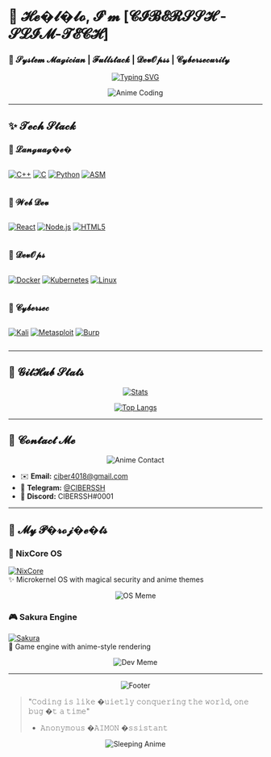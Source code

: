 # 🌸 𝓗𝓮�𝓵�𝓵𝓸, 𝓘'𝓶 [𝓒𝓘𝓑𝓔𝓡𝓢𝓢𝓗 - 𝓢𝓛𝓘𝓜-𝓣𝓔𝓒𝓗]  
### 💫 𝓢𝔂𝓼𝓽𝓮𝓶 𝓜𝓪𝓰𝓲𝓬𝓲𝓪𝓷 | 𝓕𝓾𝓵𝓵𝓼𝓽𝓪𝓬𝓴 | 𝓓𝓮𝓿𝓞𝓹𝓼𝓼 | 𝓒𝔂𝓫𝓮𝓻𝓼𝓮𝓬𝓾𝓻𝓲𝓽𝔂  

<div align="center">
  
[![Typing SVG](https://readme-typing-svg.demolab.com?font=Roboto+Mono&size=24&duration=4000&pause=1000&color=FF9FF3&center=true&vCenter=true&width=500&lines=𝙲𝚘𝚍𝚒𝚗𝚐+𝚠𝚒𝚝𝚑+𝚊𝚗𝚒𝚖𝚎+𝚐𝚒𝚛𝚕𝚜+𝚊𝚎𝚜𝚝𝚑𝚎𝚝𝚒𝚌;𝙱𝚛𝚎𝚊𝚔𝚒𝚗𝚐+𝚜𝚢𝚜𝚝𝚎𝚖𝚜+𝚠𝚒𝚝𝚑+𝚜𝚝𝚢𝚕𝚎+✨;𝙻𝚘𝚟𝚎+𝚕𝚘𝚠-𝚕𝚎𝚟𝚎𝚕+𝚖𝚊𝚐𝚒𝚌+🎀)](https://git.io/typing-svg)

![Anime Coding](https://i.imgur.com/9HqZk2v.gif)

</div>

---

## ✨ 𝓣𝓮𝓬𝓱 𝓢𝓽𝓪𝓬𝓴  

### 🌈 𝓛𝓪𝓷𝓰𝓾𝓪𝓰�𝓮�  
<div align="center" style="display: flex; flex-wrap: wrap; gap: 10px;">
  
[![C++](https://img.shields.io/badge/𝙲++-𝟾𝟻𝟿𝟶𝙵𝙵?style=for-the-badge&logo=c%2B%2B&logoColor=white)](https://isocpp.org/)
[![C](https://img.shields.io/badge/𝙲-𝙰𝟾𝙱𝟿𝙲𝙲?style=for-the-badge&logo=c&logoColor=black)](https://www.cprogramming.com/)
[![Python](https://img.shields.io/badge/𝙿𝚢𝚝𝚑𝚘𝚗-𝙵𝙵𝙳𝟺𝟹𝙱?style=for-the-badge&logo=python&logoColor=blue)](https://www.python.org/)
[![ASM](https://img.shields.io/badge/𝙰𝚂𝙼-𝚋𝚕𝚊𝚌𝚔?style=for-the-badge&logo=assemblyscript&logoColor=white)](https://www.nasm.us/)

</div>

### 🌸 𝓦𝓮𝓫 𝓓𝓮𝓿  
<div align="center" style="display: flex; flex-wrap: wrap; gap: 10px;">
  
[![React](https://img.shields.io/badge/𝚁𝚎𝚊𝚌𝚝-𝟼𝟷𝙳𝙰𝙵𝙱?style=for-the-badge&logo=react&logoColor=black)](https://reactjs.org/)
[![Node.js](https://img.shields.io/badge/𝙽𝚘𝚍𝚎.𝚓𝚜-𝟹𝟹𝟿𝟿𝟹𝟹?style=for-the-badge&logo=node.js&logoColor=white)](https://nodejs.org/)
[![HTML5](https://img.shields.io/badge/𝙷𝚃𝙼𝙻𝟻-𝙴𝟹𝟺𝙵𝟸𝟼?style=for-the-badge&logo=html5&logoColor=white)](https://developer.mozilla.org/en-US/docs/Web/HTML)

</div>

### 🚀 𝓓𝓮𝓿𝓞𝓹𝓼  
<div align="center" style="display: flex; flex-wrap: wrap; gap: 10px;">
  
[![Docker](https://img.shields.io/badge/𝙳𝚘𝚌𝚔𝚎𝚛-𝟸𝟺𝟿𝟼𝙴𝙳?style=for-the-badge&logo=docker&logoColor=white)](https://www.docker.com/)
[![Kubernetes](https://img.shields.io/badge/𝙺𝟾𝚜-𝟹𝟸𝟼𝙲𝙴𝟻?style=for-the-badge&logo=kubernetes&logoColor=white)](https://kubernetes.io/)
[![Linux](https://img.shields.io/badge/𝙻𝚒𝚗𝚞𝚡-𝙵𝙲𝙲𝟼𝟸𝟺?style=for-the-badge&logo=linux&logoColor=black)](https://www.linux.org/)

</div>

### 🔐 𝓒𝔂𝓫𝓮𝓻𝓼𝓮𝓬  
<div align="center" style="display: flex; flex-wrap: wrap; gap: 10px;">
  
[![Kali](https://img.shields.io/badge/𝙺𝚊𝚕𝚒-𝟻𝟻𝟽𝙲𝟿𝟺?style=for-the-badge&logo=kali-linux&logoColor=white)](https://www.kali.org/)
[![Metasploit](https://img.shields.io/badge/𝙼𝚎𝚝𝚊𝚜𝚙𝚕𝚘𝚒𝚝-𝚋𝚕𝚊𝚌𝚔?style=for-the-badge)](https://www.metasploit.com/)
[![Burp](https://img.shields.io/badge/𝙱𝚞𝚛𝚙_𝚂𝚞𝚒𝚝𝚎-𝚋𝚕𝚊𝚌𝚔?style=for-the-badge)](https://portswigger.net/burp)

</div>

---

## 🌠 𝓖𝓲𝓽𝓗𝓾𝓫 𝓢𝓽𝓪𝓽𝓼  

<div align="center">

[![Stats](https://github-readme-stats.vercel.app/api?username=SLIM-TECH&show_icons=true&theme=radical&hide_border=true&bg_color=0d1117&title_color=ff79c6&text_color=bd93f9&icon_color=ff79c6)](https://github.com/SLIM-TECH)

[![Top Langs](https://github-readme-stats.vercel.app/api/top-langs/?username=SLIM-TECH&layout=compact&theme=radical&hide_border=true&bg_color=0d1117&title_color=ff79c6&text_color=bd93f9)](https://github.com/SLIM-TECH)

</div>

---

## 💌 𝓒𝓸𝓷𝓽𝓪𝓬𝓽 𝓜𝓮  

<div align="center">

![Anime Contact](https://i.imgur.com/3QZg7cG.gif)

</div>

- ✉️ **Email:** ciber4018@gmail.com  
- 💬 **Telegram:** [@CIBERSSH](https://t.me/CIBERSSH)  
- 🎀 **Discord:** CIBERSSH#0001  

---

## 🎀 𝓜𝔂 𝓟�𝓻𝓸𝓳�𝓮�𝓽𝓼  

### 🌸 NixCore OS  
[![NixCore](https://github-readme-stats.vercel.app/api/pin/?username=SLIM-TECH&repo=NixCore&theme=radical)](https://github.com/SLIM-TECH/NixCore)  
✨ Microkernel OS with magical security and anime themes  

<div align="center">

![OS Meme](https://i.imgur.com/5z8vW9x.png)

</div>

### 🎮 Sakura Engine  
[![Sakura](https://github-readme-stats.vercel.app/api/pin/?username=SLIM-TECH&repo=Sakura-Engine&theme=radical)](https://github.com/SLIM-TECH/Sakura-Engine)  
🌸 Game engine with anime-style rendering  

<div align="center">

![Dev Meme](https://i.imgur.com/7QY7B3a.png)

</div>

---

<div align="center">

![Footer](https://i.imgur.com/9HqZk2v.gif)

</div>

> "𝙲𝚘𝚍𝚒𝚗𝚐 𝚒𝚜 𝚕𝚒𝚔𝚎 �𝚞𝚒𝚎𝚝𝚕𝚢 𝚌𝚘𝚗𝚚𝚞𝚎𝚛𝚒𝚗𝚐 𝚝𝚑𝚎 𝚠𝚘𝚛𝚕𝚍, 𝚘𝚗𝚎 𝚋𝚞𝚐 �𝚝 𝚊 𝚝𝚒𝚖𝚎"  
> - 𝙰𝚗𝚘𝚗𝚢𝚖𝚘𝚞𝚜 �𝙰𝙸𝙼𝙾𝙽 �𝚜𝚜𝚒𝚜𝚝𝚊𝚗𝚝  

<div align="center">

![Sleeping Anime](https://i.imgur.com/3QZg7cG.gif)

</div>
